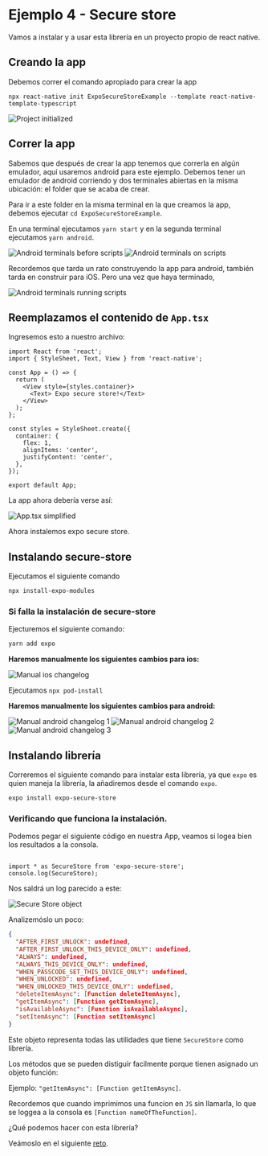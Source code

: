 # Ejemplo 4 - Secure store

Vamos a instalar y a usar esta librería en un proyecto propio de react native.

## Creando la app

Debemos correr el comando apropiado para crear la app

`npx react-native init ExpoSecureStoreExample --template react-native-template-typescript`

![Project initialized](assets/ProjectInit.png)

## Correr la app

Sabemos que después de crear la app tenemos que correrla en algún emulador, aquí usaremos android para este ejemplo. Debemos tener un emulador de android corriendo y dos terminales abiertas en la misma ubicación: el folder que se acaba de crear.

Para ir a este folder en la misma terminal en la que creamos la app, debemos ejecutar `cd ExpoSecureStoreExample`.

En una terminal ejecutamos `yarn start` y en la segunda terminal ejecutamos `yarn android`.

![Android terminals before scripts](assets/AndroidTerminals.png)
![Android terminals on scripts](assets/AndroidTerminalsScripts.png)

Recordemos que tarda un rato construyendo la app para android, también tarda en construir para iOS. Pero una vez que haya terminado,

![Android terminals running scripts](assets/AndroidTerminalsRunning.png)

## Reemplazamos el contenido de `App.tsx`

Ingresemos esto a nuestro archivo:

```TSX
import React from 'react';
import { StyleSheet, Text, View } from 'react-native';

const App = () => {
  return (
    <View style={styles.container}>
      <Text> Expo secure store!</Text>
    </View>
  );
};

const styles = StyleSheet.create({
  container: {
    flex: 1,
    alignItems: 'center',
    justifyContent: 'center',
  },
});

export default App;
```

La app ahora debería verse así:

![App.tsx simplified](./assets/AppSimplified.png)

Ahora instalemos expo secure store.

## Instalando secure-store

Ejecutamos el siguiente comando

```bash
npx install-expo-modules
```

### Si falla la instalación de secure-store

Ejecturemos el siguiente comando:

```bash
yarn add expo
```

**Haremos manualmente los siguientes cambios para ios:**

![Manual ios changelog](./assets/SecureStore-ios-changelog.png)

Ejecutamos `npx pod-install`

**Haremos manualmente los siguientes cambios para android:**

![Manual android changelog 1](./assets/SecureStore-android-changelog1.png)
![Manual android changelog 2](./assets/SecureStore-android-changelog2.png)
![Manual android changelog 3](./assets/SecureStore-android-changelog3.png)

## Instalando librería

Correremos el siguiente comando para instalar esta librería, ya que `expo` es quien maneja la librería, la añadiremos desde el comando `expo`.

```bash
expo install expo-secure-store
```
### Verificando que funciona la instalación.

Podemos pegar el siguiente código en nuestra App, veamos si logea bien los resultados a la consola.

```TS

import * as SecureStore from 'expo-secure-store';
console.log(SecureStore);

```

Nos saldrá un log parecido a este:

![Secure Store object](./assets/Secure-store-object-console.png)

Analizemóslo un poco:

```JSON
{
  "AFTER_FIRST_UNLOCK": undefined,
  "AFTER_FIRST_UNLOCK_THIS_DEVICE_ONLY": undefined,
  "ALWAYS": undefined,
  "ALWAYS_THIS_DEVICE_ONLY": undefined,
  "WHEN_PASSCODE_SET_THIS_DEVICE_ONLY": undefined,
  "WHEN_UNLOCKED": undefined,
  "WHEN_UNLOCKED_THIS_DEVICE_ONLY": undefined,
  "deleteItemAsync": [Function deleteItemAsync],
  "getItemAsync": [Function getItemAsync],
  "isAvailableAsync": [Function isAvailableAsync],
  "setItemAsync": [Function setItemAsync]
}
```

Este objeto representa todas las utilidades que tiene `SecureStore` como librería.

Los métodos que se pueden distiguir facilmente porque tienen asignado un objeto función:

Ejemplo: `"getItemAsync": [Function getItemAsync]`.

Recordemos que cuando imprimimos una funcion en `JS` sin llamarla, lo que se loggea a la consola es `[Function nameOfTheFunction]`.

¿Qué podemos hacer con esta librería?

Veámoslo en el siguiente [reto](../Reto-01/).